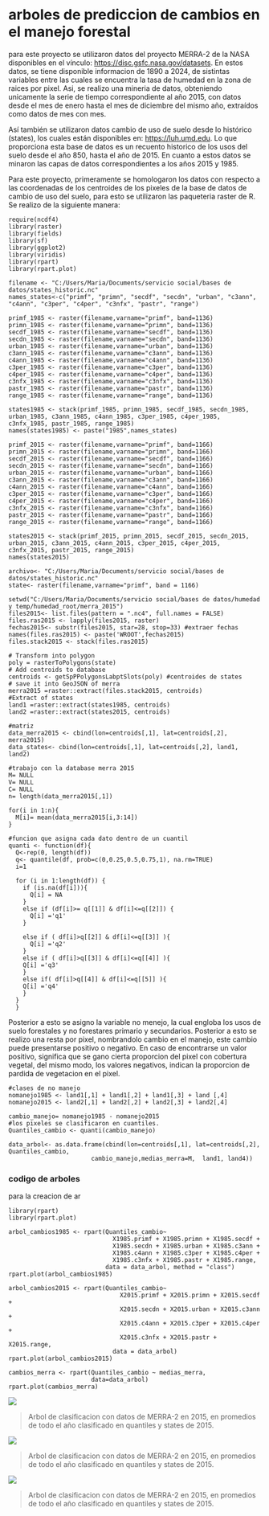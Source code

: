 # arboles de prediccion de cambios en el manejo forestal 

para este proyecto se utilizaron datos del proyecto MERRA-2 de la NASA disponibles en el vínculo: https://disc.gsfc.nasa.gov/datasets. En estos datos, se tiene disponible informacion de 1890 a 2024, de sistintas variables entre las cuales se encuentra la tasa de humedad en la zona de raices por pixel. Asi, se realizo una mineria de datos, obteniendo unicamente la serie de tiempo correspondiente al año 2015, con datos desde el mes de enero hasta el mes de diciembre del mismo año, extraídos como datos de mes con mes.

Así también se utilizaron datos cambio de uso de suelo desde lo histórico (states), los cuales están disponibles en: https://luh.umd.edu. Lo que proporciona esta base de datos es un recuento historico de los usos del suelo desde el año 850, hasta el año de 2015. En cuanto a estos datos se minaron las capas de datos correspondientes a los años 2015 y 1985.

Para este proyecto, primeramente se homologaron los datos con respecto a las coordenadas de los centroides de los pixeles de la base de datos de cambio de uso del suelo, para esto se utilizaron las paqueteria raster de R. Se realizo de la siguiente manera:

    require(ncdf4)
    library(raster)
    library(fields)
    library(sf)
    library(ggplot2)
    library(viridis)
    library(rpart)
    library(rpart.plot)
    
    filename <- "C:/Users/Maria/Documents/servicio social/bases de datos/states_historic.nc"
    names_states<-c("primf", "primn", "secdf", "secdn", "urban", "c3ann", "c4ann", "c3per", "c4per", "c3nfx", "pastr", "range")
    
    primf_1985 <- raster(filename,varname="primf", band=1136) 
    primn_1985 <- raster(filename,varname="primn", band=1136) 
    secdf_1985 <- raster(filename,varname="secdf", band=1136) 
    secdn_1985 <- raster(filename,varname="secdn", band=1136) 
    urban_1985 <- raster(filename,varname="urban", band=1136) 
    c3ann_1985 <- raster(filename,varname="c3ann", band=1136) 
    c4ann_1985 <- raster(filename,varname="c4ann", band=1136) 
    c3per_1985 <- raster(filename,varname="c3per", band=1136) 
    c4per_1985 <- raster(filename,varname="c4per", band=1136) 
    c3nfx_1985 <- raster(filename,varname="c3nfx", band=1136)
    pastr_1985 <- raster(filename,varname="pastr", band=1136)
    range_1985 <- raster(filename,varname="range", band=1136) 
    
    states1985 <- stack(primf_1985, primn_1985, secdf_1985, secdn_1985, urban_1985, c3ann_1985, c4ann_1985, c3per_1985, c4per_1985, c3nfx_1985, pastr_1985, range_1985)
    names(states1985) <- paste("1985",names_states)
    
    primf_2015 <- raster(filename,varname="primf", band=1166) 
    primn_2015 <- raster(filename,varname="primn", band=1166)
    secdf_2015 <- raster(filename,varname="secdf", band=1166) 
    secdn_2015 <- raster(filename,varname="secdn", band=1166)
    urban_2015 <- raster(filename,varname="urban", band=1166) 
    c3ann_2015 <- raster(filename,varname="c3ann", band=1166) 
    c4ann_2015 <- raster(filename,varname="c4ann", band=1166) 
    c3per_2015 <- raster(filename,varname="c3per", band=1166) 
    c4per_2015 <- raster(filename,varname="c4per", band=1166) 
    c3nfx_2015 <- raster(filename,varname="c3nfx", band=1166) 
    pastr_2015 <- raster(filename,varname="pastr", band=1166) 
    range_2015 <- raster(filename,varname="range", band=1166) 
    
    states2015 <- stack(primf_2015, primn_2015, secdf_2015, secdn_2015, urban_2015, c3ann_2015, c4ann_2015, c3per_2015, c4per_2015, c3nfx_2015, pastr_2015, range_2015)
    names(states2015) 

    archivo<- "C:/Users/Maria/Documents/servicio social/bases de datos/states_historic.nc"
    state<- raster(filename,varname="primf", band = 1166)
    
    setwd("C:/Users/Maria/Documents/servicio social/bases de datos/humedad y temp/humedad_root/merra_2015")
    files2015<- list.files(pattern = ".nc4", full.names = FALSE)
    files.ras2015 <- lapply(files2015, raster)
    fechas2015<- substr(files2015, star=28, stop=33) #extraer fechas
    names(files.ras2015) <- paste('WROOT',fechas2015) 
    files.stack2015 <- stack(files.ras2015)
    
    # Transform into polygon
    poly = rasterToPolygons(state) 
    # Add centroids to database
    centroids <- getSpPPolygonsLabptSlots(poly) #centroides de states
    # save it into GeoJSON of merra
    merra2015 =raster::extract(files.stack2015, centroids)
    #Extract of states
    land1 =raster::extract(states1985, centroids)
    land2 =raster::extract(states2015, centroids)
    
    #matriz
    data_merra2015 <- cbind(lon=centroids[,1], lat=centroids[,2], merra2015)
    data_states<- cbind(lon=centroids[,1], lat=centroids[,2], land1, land2)

    #trabajo con la database merra 2015
    M= NULL
    V= NULL
    C= NULL
    n= length(data_merra2015[,1]) 
    
    for(i in 1:n){
      M[i]= mean(data_merra2015[i,3:14]) 
    }

    #funcion que asigna cada dato dentro de un cuantil 
    quanti <- function(df){
      Q<-rep(0, length(df)) 
      q<- quantile(df, prob=c(0,0.25,0.5,0.75,1), na.rm=TRUE)
      i=1
      
      for (i in 1:length(df)) {
        if (is.na(df[i])){
          Q[i] = NA
        }
        else if (df[i]>= q[[1]] & df[i]<=q[[2]]) {
          Q[i] ='q1'
        }
        
        else if ( df[i]>q[[2]] & df[i]<=q[[3]] ){
          Q[i] ='q2'
        }
        else if ( df[i]>q[[3]] & df[i]<=q[[4]] ){
        Q[i] ='q3'
        }
        else if( df[i]>q[[4]] & df[i]<=q[[5]] ){
        Q[i] ='q4'
        }
      }
      }

Posterior a esto se asigno la variable no menejo, la cual engloba los usos de suelo forestales y no forestares primario y secundarios. Posterior a esto se realizo una resta por pixel, nombrandolo cambio en el manejo, este cambio puede presentarse positivo o negativo. En caso de encontrarse un valor positivo, significa que se gano cierta proporcion del pixel con cobertura vegetal, del mismo modo, los valores negativos, indican la proporcion de pardida de vegetacion en el pixel. 

    #clases de no manejo 
    nomanejo1985 <- land1[,1] + land1[,2] + land1[,3] + land [,4]
    nomanejo2015 <- land2[,1] + land2[,2] + land2[,3] + land2[,4]
    
    cambio_manejo= nomanejo1985 - nomanejo2015
    #los pixeles se clasificaron en cuantiles. 
    Quantiles_cambio <- quanti(cambio_manejo)
    
    data_arbol<- as.data.frame(cbind(lon=centroids[,1], lat=centroids[,2], Quantiles_cambio, 
                           cambio_manejo,medias_merra=M,  land1, land4))

### codigo de arboles

para la creacion de ar

    library(rpart)
    library(rpart.plot)
    
    arbol_cambios1985 <- rpart(Quantiles_cambio~ 
                                 X1985.primf + X1985.primn + X1985.secdf +
                                 X1985.secdn + X1985.urban + X1985.c3ann +  
                                 X1985.c4ann + X1985.c3per + X1985.c4per + 
                                 X1985.c3nfx + X1985.pastr + X1985.range,
                               data = data_arbol, method = "class")
    rpart.plot(arbol_cambios1985)
    
    arbol_cambios2015 <- rpart(Quantiles_cambio~ 
                                   X2015.primf + X2015.primn + X2015.secdf +
                                   X2015.secdn + X2015.urban + X2015.c3ann +  
                                   X2015.c4ann + X2015.c3per + X2015.c4per + 
                                   X2015.c3nfx + X2015.pastr + X2015.range, 
                                 data = data_arbol)
    rpart.plot(arbol_cambios2015)
    
    cambios_merra <- rpart(Quantiles_cambio ~ medias_merra,
                           data=data_arbol)
    rpart.plot(cambios_merra)
         


![](https://github.com/marianalara8/Servicio-Social/blob/main/cambio_1985.png)

> Arbol de clasificacion con datos de MERRA-2 en 2015, en promedios de todo el año clasificado en quantiles y states de 2015.


![](https://github.com/marianalara8/Servicio-Social/blob/main/cambios2015.png)

> Arbol de clasificacion con datos de MERRA-2 en 2015, en promedios de todo el año clasificado en quantiles y states de 2015.

![](https://github.com/marianalara8/Servicio-Social/blob/main/cambio_merra.png)

> Arbol de clasificacion con datos de MERRA-2 en 2015, en promedios de todo el año clasificado en quantiles y states de 2015.





